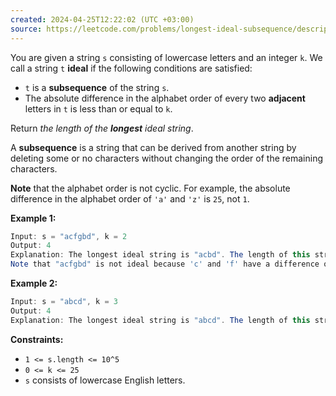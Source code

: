 ```yaml
---
created: 2024-04-25T12:22:02 (UTC +03:00)
source: https://leetcode.com/problems/longest-ideal-subsequence/description/?envType=daily-question&envId=2024-04-25
---
```

You are given a string `s` consisting of lowercase letters and an integer `k`. We call a string `t` **ideal** if the following conditions are satisfied:

-   `t` is a **subsequence** of the string `s`.
-   The absolute difference in the alphabet order of every two **adjacent** letters in `t` is less than or equal to `k`.

Return _the length of the **longest** ideal string_.

A **subsequence** is a string that can be derived from another string by deleting some or no characters without changing the order of the remaining characters.

**Note** that the alphabet order is not cyclic. For example, the absolute difference in the alphabet order of `'a'` and `'z'` is `25`, not `1`.


**Example 1:**

``` Java
Input: s = "acfgbd", k = 2
Output: 4
Explanation: The longest ideal string is "acbd". The length of this string is 4, so 4 is returned.
Note that "acfgbd" is not ideal because 'c' and 'f' have a difference of 3 in alphabet order.
```


**Example 2:**

``` Java
Input: s = "abcd", k = 3
Output: 4
Explanation: The longest ideal string is "abcd". The length of this string is 4, so 4 is returned.
```


**Constraints:**

-   `1 <= s.length <= 10^5`
-   `0 <= k <= 25`
-   `s` consists of lowercase English letters.
